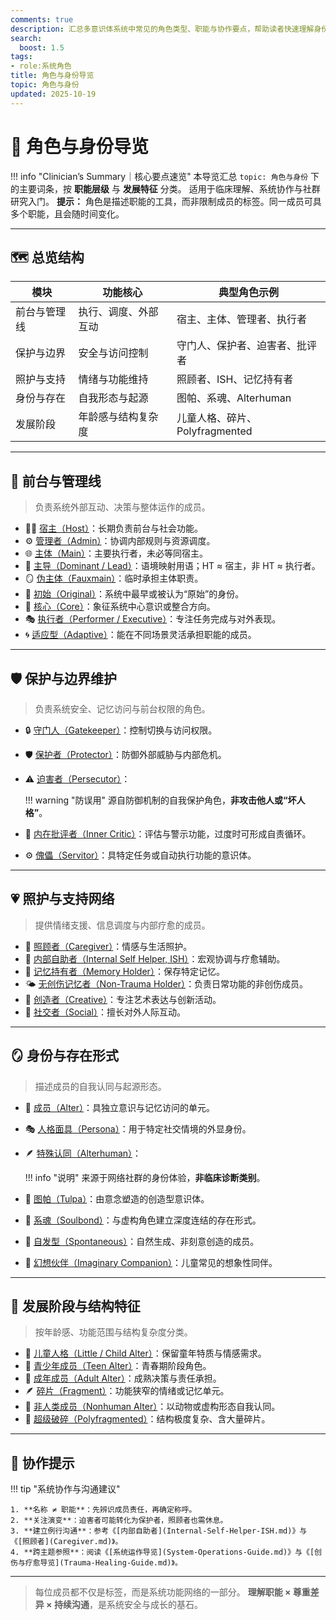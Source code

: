 ```yaml
---
comments: true
description: 汇总多意识体系统中常见的角色类型、职能与协作要点，帮助读者快速理解身份分工与演变关系。
search:
  boost: 1.5
tags:
- role:系统角色
title: 角色与身份导览
topic: 角色与身份
updated: 2025-10-19
---
```


# 🧩 角色与身份导览

!!! info "Clinician’s Summary｜核心要点速览"
    本导览汇总 `topic: 角色与身份` 下的主要词条，按 **职能层级** 与 **发展特征** 分类。
    适用于临床理解、系统协作与社群研究入门。
    **提示：** 角色是描述职能的工具，而非限制成员的标签。同一成员可具多个职能，且会随时间变化。

---

## 🗺️ 总览结构

| 模块 | 功能核心 | 典型角色示例 |
|------|-----------|---------------|
| 前台与管理线 | 执行、调度、外部互动 | 宿主、主体、管理者、执行者 |
| 保护与边界 | 安全与访问控制 | 守门人、保护者、迫害者、批评者 |
| 照护与支持 | 情绪与功能维持 | 照顾者、ISH、记忆持有者 |
| 身份与存在 | 自我形态与起源 | 图帕、系魂、Alterhuman |
| 发展阶段 | 年龄感与结构复杂度 | 儿童人格、碎片、Polyfragmented |

---

## 🧭 前台与管理线

> 负责系统外部互动、决策与整体运作的成员。

- 🧑‍💼 [宿主（Host）](Host.md)：长期负责前台与社会功能。
- ⚙️ [管理者（Admin）](Admin.md)：协调内部规则与资源调度。
- 🌐 [主体（Main）](Main.md)：主要执行者，未必等同宿主。
- 🧭 [主导（Dominant / Lead）](Dominant-Lead.md)：语境映射用语；HT ≈ 宿主，非 HT ≈ 执行者。
- 🪞 [伪主体（Fauxmain）](Fauxmain.md)：临时承担主体职责。
- 🌱 [初始（Original）](Original.md)：系统中最早或被认为“原始”的身份。
- 💠 [核心（Core）](Core.md)：象征系统中心意识或整合方向。
- 🎭 [执行者（Performer / Executive）](Performer-Executive.md)：专注任务完成与对外表现。
- 🌀 [适应型（Adaptive）](Adaptive.md)：能在不同场景灵活承担职能的成员。

---

## 🛡️ 保护与边界维护

> 负责系统安全、记忆访问与前台权限的角色。

- 🔒 [守门人（Gatekeeper）](Gatekeeper.md)：控制切换与访问权限。
- 🛡️ [保护者（Protector）](Protector.md)：防御外部威胁与内部危机。
- ⚠️ [迫害者（Persecutor）](Persecutor.md)：

  !!! warning "防误用"
      源自防御机制的自我保护角色，**非攻击他人或“坏人格”**。

- 🧩 [内在批评者（Inner Critic）](Inner-Critic.md)：评估与警示功能，过度时可形成自责循环。
- ⚙️ [傀儡（Servitor）](Servitor.md)：具特定任务或自动执行功能的意识体。

---

## 💗 照护与支持网络

> 提供情绪支援、信息调度与内部疗愈的成员。

- 🤝 [照顾者（Caregiver）](Caregiver.md)：情感与生活照护。
- 🧭 [内部自助者（Internal Self Helper, ISH）](Internal-Self-Helper-ISH.md)：宏观协调与疗愈辅助。
- 🧠 [记忆持有者（Memory Holder）](Memory-Holder.md)：保存特定记忆。
- 🌤️ [无创伤记忆者（Non-Trauma Holder）](Non-Trauma-Holder.md)：负责日常功能的非创伤成员。
- 🎨 [创造者（Creative）](Creative.md)：专注艺术表达与创新活动。
- 💬 [社交者（Social）](Social.md)：擅长对外人际互动。

---

## 🪞 身份与存在形式

> 描述成员的自我认同与起源形态。

- 🧍 [成员（Alter）](Alter.md)：具独立意识与记忆访问的单元。
- 🎭 [人格面具（Persona）](Persona.md)：用于特定社交情境的外显身份。
- 🪶 [特殊认同（Alterhuman）](Alterhuman.md)：

  !!! info "说明"
      来源于网络社群的身份体验，**非临床诊断类别**。

- 🌸 [图帕（Tulpa）](Tulpa.md)：由意念塑造的创造型意识体。
- 🔗 [系魂（Soulbond）](Soulbond.md)：与虚构角色建立深度连结的存在形式。
- 💫 [自发型（Spontaneous）](Spontaneous.md)：自然生成、非刻意创造的成员。
- 🧒 [幻想伙伴（Imaginary Companion）](Imaginary-Companion.md)：儿童常见的想象性同伴。

---

## 🌱 发展阶段与结构特征

> 按年龄感、功能范围与结构复杂度分类。

- 🧸 [儿童人格（Little / Child Alter）](Child-Alter.md)：保留童年特质与情感需求。
- 🎒 [青少年成员（Teen Alter）](Teen-Alter.md)：青春期阶段角色。
- 🧑 [成年成员（Adult Alter）](Adult-Alter.md)：成熟决策与责任承担。
- 🪶 [碎片（Fragment）](Fragment.md)：功能狭窄的情绪或记忆单元。
- 🐉 [非人类成员（Nonhuman Alter）](Nonhuman-Alter.md)：以动物或虚构形态自我认同。
- 🧩 [超级破碎（Polyfragmented）](Polyfragmented.md)：结构极度复杂、含大量碎片。

---

## 🤝 协作提示

!!! tip "系统协作与沟通建议"

    1. **名称 ≠ 职能**：先辨识成员责任，再确定称呼。
    2. **关注演变**：迫害者可能转化为保护者，照顾者也需休息。
    3. **建立例行沟通**：参考《[内部自助者](Internal-Self-Helper-ISH.md)》与《[照顾者](Caregiver.md)》。
    4. **跨主题参照**：阅读《[系统运作导览](System-Operations-Guide.md)》与《[创伤与疗愈导览](Trauma-Healing-Guide.md)》。

---

> 每位成员都不仅是标签，而是系统功能网络的一部分。
> **理解职能 × 尊重差异 × 持续沟通**，是系统安全与成长的基石。